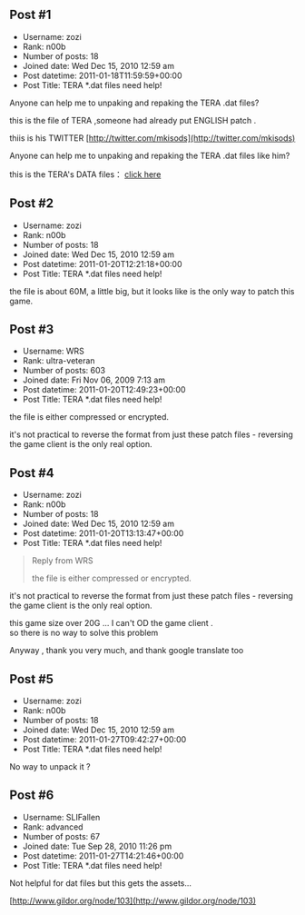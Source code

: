 ## Post #1
- Username: zozi
- Rank: n00b
- Number of posts: 18
- Joined date: Wed Dec 15, 2010 12:59 am
- Post datetime: 2011-01-18T11:59:59+00:00
- Post Title: TERA *.dat files need help!

Anyone can help me to unpaking and repaking the TERA .dat files?

this is the file of TERA ,someone had already put ENGLISH patch .

thiis is his TWITTER  [http://twitter.com/mkisods](http://twitter.com/mkisods)

 Anyone can help me to unpaking and repaking the TERA .dat files like him?

this is the TERA's  DATA files： [click here](http://www.17acg.com/DataCenter_Final.zip)
## Post #2
- Username: zozi
- Rank: n00b
- Number of posts: 18
- Joined date: Wed Dec 15, 2010 12:59 am
- Post datetime: 2011-01-20T12:21:18+00:00
- Post Title: TERA *.dat files need help!

the file is about 60M, a little big, but it looks like is the only way to patch this game.
## Post #3
- Username: WRS
- Rank: ultra-veteran
- Number of posts: 603
- Joined date: Fri Nov 06, 2009 7:13 am
- Post datetime: 2011-01-20T12:49:23+00:00
- Post Title: TERA *.dat files need help!

the file is either compressed or encrypted.

it's not practical to reverse the format from just these patch files - reversing the game client is the only real option.
## Post #4
- Username: zozi
- Rank: n00b
- Number of posts: 18
- Joined date: Wed Dec 15, 2010 12:59 am
- Post datetime: 2011-01-20T13:13:47+00:00
- Post Title: TERA *.dat files need help!

> Reply from WRS
>
> the file is either compressed or encrypted.

it's not practical to reverse the format from just these patch files - reversing the game client is the only real option.

this game size over 20G ... I can't  OD the game client .  
so there is no way to solve this problem  

Anyway , thank you very much, and thank google translate too
## Post #5
- Username: zozi
- Rank: n00b
- Number of posts: 18
- Joined date: Wed Dec 15, 2010 12:59 am
- Post datetime: 2011-01-27T09:42:27+00:00
- Post Title: TERA *.dat files need help!

No way to unpack it   ?
## Post #6
- Username: SLIFallen
- Rank: advanced
- Number of posts: 67
- Joined date: Tue Sep 28, 2010 11:26 pm
- Post datetime: 2011-01-27T14:21:46+00:00
- Post Title: TERA *.dat files need help!

Not helpful for dat files but this gets the assets...

[http://www.gildor.org/node/103](http://www.gildor.org/node/103)
